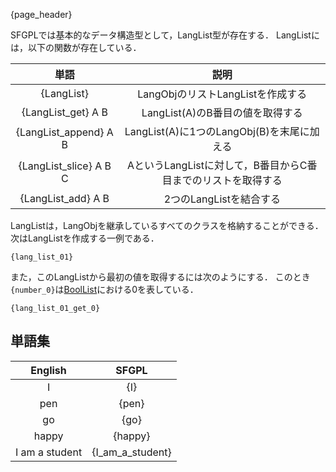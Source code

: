 {page_header}

SFGPLでは基本的なデータ構造型として，LangList型が存在する．
LangListには，以下の関数が存在している．

|単語|説明|
|:-:|:-:|
|{LangList}|LangObjのリストLangListを作成する|
|{LangList_get} A B|LangList(A)のB番目の値を取得する|
|{LangList_append} A B|LangList(A)に1つのLangObj(B)を末尾に加える|
|{LangList_slice} A B C|AというLangListに対して，B番目からC番目までのリストを取得する|
|{LangList_add} A B|2つのLangListを結合する|

LangListは，LangObjを継承しているすべてのクラスを格納することができる．
次はLangListを作成する一例である．

```SFGPL
{lang_list_01}
```

また，このLangListから最初の値を取得するには次のようにする．
このとき```{number_0}```は[BoolList]({docs_Bool})における0を表している．

```SFGPL
{lang_list_01_get_0}
```

## 単語集

|English|SFGPL|
|:-:|:-:|
|I|{I}|
|pen|{pen}|
|go|{go}|
|happy|{happy}|
|I am a student|{I_am_a_student}|
